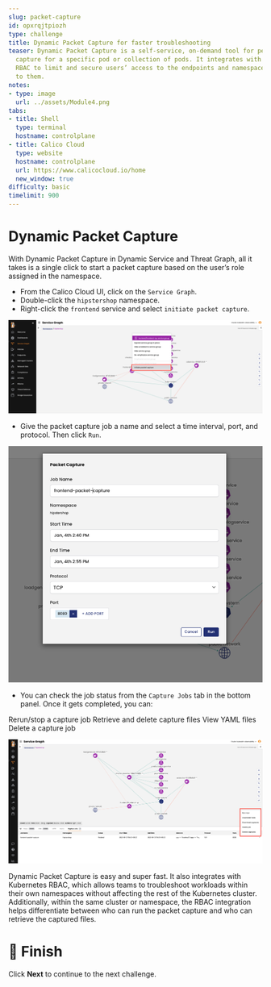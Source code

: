 ```yaml
---
slug: packet-capture
id: opxrqjtpiozh
type: challenge
title: Dynamic Packet Capture for faster troubleshooting
teaser: Dynamic Packet Capture is a self-service, on-demand tool for performing packet
  capture for a specific pod or collection of pods. It integrates with Kubernetes
  RBAC to limit and secure users’ access to the endpoints and namespaces assigned
  to them.
notes:
- type: image
  url: ../assets/Module4.png
tabs:
- title: Shell
  type: terminal
  hostname: controlplane
- title: Calico Cloud
  type: website
  hostname: controlplane
  url: https://www.calicocloud.io/home
  new_window: true
difficulty: basic
timelimit: 900
---
```

Dynamic Packet Capture
===============

With Dynamic Packet Capture in Dynamic Service and Threat Graph, all it takes is a single click to start a packet capture based on the user’s role assigned in the namespace.

- From the Calico Cloud UI, click on the `Service Graph`.
- Double-click the `hipstershop` namespace.
- Right-click the `frontend` service and select `initiate packet capture`.

![Image Description](../assets/initiate-packet-capture.png)

- Give the packet capture job a name and select a time interval, port, and protocol. Then click `Run`.

![Image Description](../assets/run-packet-capture.png)

- You can check the job status from the `Capture Jobs` tab in the bottom panel. Once it gets completed, you can:

Rerun/stop a capture job
Retrieve and delete capture files
View YAML files
Delete a capture job

![Image Description](../assets/capture-jobs.png)


Dynamic Packet Capture is easy and super fast. It also integrates with Kubernetes RBAC, which allows teams to troubleshoot workloads within their own namespaces without affecting the rest of the Kubernetes cluster. Additionally, within the same cluster or namespace, the RBAC integration helps differentiate between who can run the packet capture and who can retrieve the captured files.

🏁 Finish
=========
Click **Next** to continue to the next challenge.
